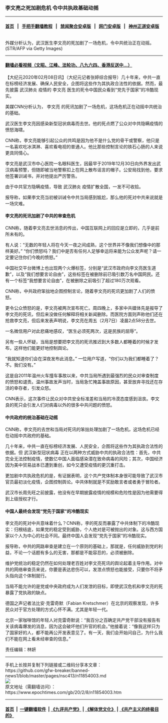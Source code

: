 ### 李文亮之死加剧危机 令中共执政基础动摇
------------------------

#### [首页](https://github.com/gfw-breaker/banned-news1/blob/master/README.md) &nbsp;&nbsp;|&nbsp;&nbsp; [手把手翻墙教程](https://github.com/gfw-breaker/guides/wiki) &nbsp;&nbsp;|&nbsp;&nbsp; [禁闻聚合安卓版](https://github.com/gfw-breaker/bn-android) &nbsp;&nbsp;|&nbsp;&nbsp; [网门安卓版](https://github.com/oGate2/oGate) &nbsp;&nbsp;|&nbsp;&nbsp; [神州正道安卓版](https://github.com/SzzdOgate/update) 



<div><img alt="" class="aligncenter wp-post-image" src="https://i.epochtimes.com/assets/uploads/2020/02/GettyImages-1199131214-600x400.jpg"/>
<div class="red16 caption">
 <p>
  外媒分析认为，武汉医生李文亮的死加剧了一场危机，令中共统治正在动摇。(STR/AFP via Getty Images)
 </p>
</div>
</div><hr/>

#### [翻墙必看视频（文昭、江峰、法轮功、八九六四、香港反送中...）](http://167.172.214.107/home.html)

<div><p>
 【大纪元2020年02月08日讯】（大纪元记者张婷综合报导）几十年来，中共一直在标榜经济发展、确保人民安全，企图将这些作为其执政合法性的依据。然而，最先披露
 <ok href="https://www.epochtimes.com/gb/tag/%E6%AD%A6%E6%B1%89%E8%82%BA%E7%82%8E.html">
  武汉肺炎
 </ok>
 疫情的
 <ok href="https://www.epochtimes.com/gb/tag/%E6%9D%8E%E6%96%87%E4%BA%AE.html">
  李文亮
 </ok>
 医生的死令中国民众看到“党先于国家”的冷酷现实。
</p>
<p>
 美媒CNN分析认为，
 <ok href="https://www.epochtimes.com/gb/tag/%E6%9D%8E%E6%96%87%E4%BA%AE.html">
  李文亮
 </ok>
 的死讯加剧了一场危机，这场危机正在动摇中共统治的基础。
</p>
<p>
 武汉医生李文亮因感染新型冠状病毒而去世。他的死点燃了公众对中共隐瞒疫情的愤怒海啸。
</p>
<p>
 CNN称，李文亮能够引起公众的共鸣是因为他不是什么党的骨干或警察，他只是一名喜欢吃冰淇淋、喜欢看电视的普通人。他比那些控制言论的铁石心肠的人来说更具同情心。
</p>
<p>
 李文亮是武汉市中心医院一名眼科医生，因最早于2019年12月30日向外界发出武汉病毒预警，但随即被当地警察扣上在网上散布谣言的帽子。公安局找到他，要求他签署训诫书，并对他提出严厉警告。
</p>
<p>
 由于中共官方隐瞒疫情，导致
 <ok href="https://www.epochtimes.com/gb/tag/%E6%AD%A6%E6%B1%89%E8%82%BA%E7%82%8E.html">
  武汉肺炎
 </ok>
 疫情扩散全国，一发不可收拾。
</p>
<p>
 报导称，如果李文亮当初被训诫令中共当局感到尴尬，那么他的死对中共来说就是一场灾难。
</p>
<h4>
 李文亮的死讯加剧了中共的审查危机
</h4>
<p>
 CNN称，随着李文亮去世消息的传出，中国互联网上的回应是立即的，几乎是前所未有的。
</p>
<p>
 有人说：“无数的年轻人将在今天一夜之间成熟，这个世界并不像我们想像中的那样美好。” “你们愤怒吗？我们中是否有任何人足够幸运将来能为公众发声呢？请一定要记住你们今晚的愤怒。”
</p>
<p>
 中国社交平台微博上也出现两个火爆标签，分别是“武汉市政府向李文亮医生道歉”，以及“我们想要言论自由”，这些标签在被删除前已吸引数万名中国网民。还有一个标签“我想要言论自由”，在被删除之前吸引了超过180万次观看。
</p>
<p>
 CNN称，中共政府笨拙地企图控制言论，随着李文亮的死讯更加剧了人们的愤怒。
</p>
<p>
 更令公众愤怒的是，李文亮被两次宣布死亡。周四晚上，多家中共媒体先是报导了李文亮的死讯，但后来没做任何解释将相关新闻删除。而医院方面则声称他们还在抢救李文亮，但后来发表声明说，李文亮在周五（2月7日）凌晨2点58分去世。
</p>
<p>
 一名微信用户对此悲痛地感叹，“医生必须死两次，这是民族的屈辱”。
</p>
<p>
 另有一些人怀疑，当局是想要把李文亮的死讯推迟到大多数人都睡着的时候才发布，这样他们能更好地控制舆论。
</p>
<p>
 “我就知道你们会在深夜发布此消息。” 一位用户写道，“你们以为我们都睡着了？不。我们没有。”
</p>
<p>
 这是自2011年温州火车撞车事故以来，中共当局所遇到最强烈的民众对审查制度的愤怒和谴责。温州事故发声当时，当局急忙掩盖事故原因，甚至放弃寻找还在存活的幸存者，引发众怒。
</p>
<p>
 CNN表示，这次事件让民众对中共安全标准差和当局的冷漠态度感到沮丧。李文良的死只会引发人们对病毒以外的很多中共问题的愤怒。
</p>
<h4>
 中共政府的统治基础在动摇
</h4>
<p>
 CNN称，李文亮的去世和当局对死讯的笨拙处理加剧了一场危机，这场危机已经在动摇中共政府的基础。
</p>
<p>
 几十年来，中共一直在标榜经济发展、人民安全，企图将这些作为其执政合法性的依据。但
 <ok href="https://www.epochtimes.com/gb/tag/%E6%AD%A6%E6%B1%89%E6%96%B0%E5%9E%8B%E5%86%A0%E7%8A%B6%E7%97%85%E6%AF%92.html">
  武汉新型冠状病毒
 </ok>
 正在以两种方式威胁中共的执政合法性：首先，中共完全无法控制疫情，使数亿中国人面临感染潜在致命病毒的风险；其次，中国经济因为美中贸易战本已遭到重创，如今又遭受疫情的更沉重打击。
</p>
<p>
 更加剧中共执政危机的是，有证据表明，这个共产党体制本身很可能导致了武汉市官员最初淡化疫情，企图控制舆论。中共体制就是不奖励敢言者或者勇于冒险者。
</p>
<p>
 武汉市长周先旺之前披露，他没有在早期披露疫情的规模和危险性是因为他需要得到上级授权才行。
</p>
<h4>
 中国人最终会发现“党先于国家”的冷酷现实
</h4>
<p>
 李文亮的死对中共意味着什么？CNN称，李的死反而暴露了中共体制下的冷酷现实：归根结底，如果党的稳定受到威胁，个人绝对是可被抛出的对象。这与西方国家以个人为中心的社会不同。最终中国人会发现“党先于国家”的冷酷现实。
</p>
<p>
 报导称，中共的网路审查是建立在一个原则的基础上，那就是，任何威胁到党的利益，不论一个话题有多么的无害，那都是不能容忍的，必须被删除。
</p>
<p>
 维护党统治的稳定仍然在如何处理老百姓对李文亮死讯的舆论起着主导作用。对中共的网络审查员来说，你要是表达悲伤可以，发泄点愤怒也能接受，只要你不将矛头指向这个体制就行。
</p>
<p>
 当局不能允许的是党或中央政府成为人们发泄的目标，即使武汉危机和李文亮的死暴露了党执政的缺点。
</p>
<p>
 德国之声记者法比安·克雷奇默（Fabian Kretschmer）在北京的观察发现，许多民众对于官方处理的方式心怀不满。尤其是年轻一代。
</p>
<p>
 北京一家咖啡馆的年轻人对克雷奇默说：“我百分之百确定共产党干部没有报告有关该病毒爆发的消息，因为这会破坏他们升官的机会。”他接着说：“像我这样只为了国家好的人，都不能再公开发表意见了。有一天，我们会开始问自己，为什么我们不能在网上看未经审查的信息。”
</p>
<p>
 责任编辑：林妍
</p>
</div>
<hr/>
手机上长按并复制下列链接或二维码分享本文章：<br/>
https://github.com/gfw-breaker/banned-news1/blob/master/pages/nsc413/n11854003.md <br/>
<a href='https://github.com/gfw-breaker/banned-news1/blob/master/pages/nsc413/n11854003.md'><img src='https://github.com/gfw-breaker/banned-news1/blob/master/pages/nsc413/n11854003.md.png'/></a> <br/>
原文地址（需翻墙访问）：https://www.epochtimes.com/gb/20/2/8/n11854003.htm


------------------------
#### [首页](https://github.com/gfw-breaker/banned-news1/blob/master/README.md) &nbsp;|&nbsp; [一键翻墙软件](https://github.com/gfw-breaker/nogfw/blob/master/README.md) &nbsp;| [《九评共产党》](https://github.com/gfw-breaker/9ping.md/blob/master/README.md#九评之一评共产党是什么) | [《解体党文化》](https://github.com/gfw-breaker/jtdwh.md/blob/master/README.md) | [《共产主义的终极目的》](https://github.com/gfw-breaker/gczydzjmd.md/blob/master/README.md)


<img src='http://gfw-breaker.win/banned-news/pages/nsc413/n11854003.md' width='0px' height='0px'/>